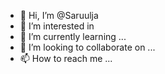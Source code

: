 - 👋 Hi, I’m @Saruulja
- 👀 I’m interested in 
- 🌱 I’m currently learning ...
- 💞️ I’m looking to collaborate on ...
- 📫 How to reach me ...

<!---
Saruulja/Saruulja is a ✨ special ✨ repository because its `README.md` (this file) appears on your GitHub profile.
You can click the Preview link to take a look at your changes.
--->
